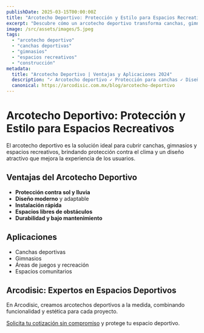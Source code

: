 ```yaml
---
publishDate: 2025-03-15T00:00:00Z
title: "Arcotecho Deportivo: Protección y Estilo para Espacios Recreativos"
excerpt: "Descubre cómo un arcotecho deportivo transforma canchas, gimnasios y áreas recreativas con protección, diseño moderno y funcionalidad."
image: /src/assets/images/5.jpeg
tags:
  - "arcotecho deportivo"
  - "canchas deportivas"
  - "gimnasios"
  - "espacios recreativos"
  - "construcción"
metadata:
  title: "Arcotecho Deportivo | Ventajas y Aplicaciones 2024"
  description: "✓ Arcotecho deportivo ✓ Protección para canchas ✓ Diseño moderno ✓ Instalación rápida ✓ Proyectos personalizados"
  canonical: https://arcodisic.com.mx/blog/arcotecho-deportivo
---
```


# Arcotecho Deportivo: Protección y Estilo para Espacios Recreativos

El arcotecho deportivo es la solución ideal para cubrir canchas, gimnasios y espacios recreativos, brindando protección contra el clima y un diseño atractivo que mejora la experiencia de los usuarios.

## Ventajas del Arcotecho Deportivo
- **Protección contra sol y lluvia**
- **Diseño moderno** y adaptable
- **Instalación rápida**
- **Espacios libres de obstáculos**
- **Durabilidad y bajo mantenimiento**

## Aplicaciones
- Canchas deportivas
- Gimnasios
- Áreas de juegos y recreación
- Espacios comunitarios

## Arcodisic: Expertos en Espacios Deportivos
En Arcodisic, creamos arcotechos deportivos a la medida, combinando funcionalidad y estética para cada proyecto.

[Solicita tu cotización sin compromiso](https://arcodisic.com.mx/contact) y protege tu espacio deportivo. 